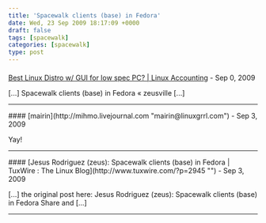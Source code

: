 ```yaml
---
title: 'Spacewalk clients (base) in Fedora'
date: Wed, 23 Sep 2009 18:17:09 +0000
draft: false
tags: [spacewalk]
categories: [spacewalk]
type: post
---
```



#### 
[Best Linux Distro w/ GUI for low spec PC? | Linux Accounting](http://linux-accounting.drupal-instalation.us/best-linux-distro-w-gui-for-low-spec-pc/ "") - <time datetime="2009-09-27 17:17:39">Sep 0, 2009</time>

\[...\] Spacewalk clients (base) in Fedora « zeusville \[...\]
<hr />
#### 
[mairin](http://mihmo.livejournal.com "mairin@linuxgrrl.com") - <time datetime="2009-09-23 21:56:37">Sep 3, 2009</time>

Yay!
<hr />
#### 
[Jesus Rodriguez (zeus): Spacewalk clients (base) in Fedora | TuxWire : The Linux Blog](http://www.tuxwire.com/?p=2945 "") - <time datetime="2009-09-23 16:07:21">Sep 3, 2009</time>

\[...\] the original post here: Jesus Rodriguez (zeus): Spacewalk clients (base) in Fedora Share and \[...\]
<hr />
